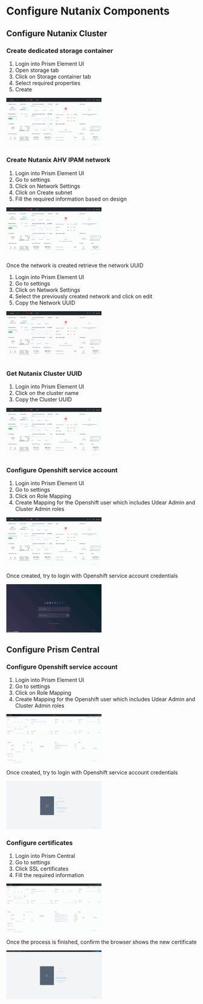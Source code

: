 # Configure Nutanix Components

## Configure Nutanix Cluster

### Create dedicated storage container

1. Login into Prism Element UI
2. Open storage tab
3. Click on Storage container tab
4. Select required properties
5. Create

<img src="../../_assets/img/createStorageContainerPe.gif" alt="Synology DS415+" width=50%; height=auto; />

### Create Nutanix AHV IPAM network

1. Login into Prism Element UI
2. Go to settings
3. Click on Network Settings
4. Click on Create subnet
5. Fill the required information based on design

<img src="../../_assets/img/createIpamNetworkPe.gif" alt="Synology DS415+" width=50%; height=auto; />

Once the network is created retrieve the network UUID

1. Login into Prism Element UI
2. Go to settings
3. Click on Network Settings
4. Select the previously created network and click on edit
5. Copy the Network UUID

<img src="../../_assets/img/retrieveNetworkUuid.gif" alt="Synology DS415+" width=50%; height=auto; />

### Get Nutanix Cluster UUID

1. Login into Prism Element UI
2. Click on the cluster name
3. Copy the Cluster UUID

<img src="../../_assets/img/retrieveClusterUuid.gif" alt="Synology DS415+" width=50%; height=auto; />

### Configure Openshift service account

1. Login into Prism Element UI
2. Go to settings
3. Click on Role Mapping
4. Create Mapping for the Openshift user which includes Udear Admin and Cluster Admin roles

<img src="../../_assets/img/configureRoleAccessPe.gif" alt="Synology DS415+" width=50%; height=auto; />

Once created, try to login with Openshift service account credentials

<img src="../../_assets/img/testConfigureRoleAccessPe.gif" alt="Synology DS415+" width=50%; height=auto; />

## Configure Prism Central

### Configure Openshift service account

1. Login into Prism Element UI
2. Go to settings
3. Click on Role Mapping
4. Create Mapping for the Openshift user which includes Udear Admin and Cluster Admin roles

<img src="../../_assets/img/configureRbacPc.gif" alt="Synology DS415+" width=50%; height=auto; />

Once created, try to login with Openshift service account credentials

<img src="../../_assets/img/testConfigureRbacPc.gif" alt="Synology DS415+" width=50%; height=auto; />

### Configure certificates

1. Login into Prism Central
2. Go to settings
3. Click SSL certificates
4. Fill the required information

<img src="../../_assets/img/replaceCertificatePc.gif" alt="Synology DS415+" width=50%; height=auto; />

Once the process is finished, confirm the browser shows the new certificate

<img src="../../_assets/img/exportRootCaPc.gif" alt="Synology DS415+" width=50%; height=auto; />
